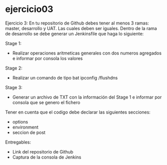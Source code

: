 # ejercicio03
Ejercicio 3: 
En tu repositorio de Github debes tener al menos 3 ramas: master, desarrollo y UAT. 
Las cuales deben ser iguales. Dentro de la rama de desarrollo se debe generar un Jenkinsfile que haga lo siguiente:

Stage 1: 
- Realizar operaciones aritmeticas generales con dos numeros agregados e informar por
consola los valores

Stage 2: 
- Realizar un comando de tipo bat ipconfig /flushdns

Stage 3: 
- Generar un archivo de TXT con la información del Stage 1 e informar por consola
que se genero el fichero

Tener en cuenta que el codigo debe declarar las siguientes secciones:
- options
- environment 
- seccion de post

Entregables:
- Link del repositorio de Github
- Captura de la consola de Jenkins
